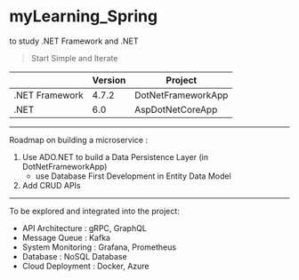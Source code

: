 # myLearning_Spring
to study .NET Framework and .NET
> Start Simple and Iterate

|  | Version | Project |
| ----------- | ----------- | ----------- |
| .NET Framework | 4.7.2 | DotNetFrameworkApp |
| .NET | 6.0 | AspDotNetCoreApp |
---
Roadmap on building a microservice : 
1. Use ADO.NET to build a Data Persistence Layer (in DotNetFrameworkApp)
    - use Database First Development in Entity Data Model
2. Add CRUD APIs
---
 To be explored and integrated into the project:
 - API Architecture : gRPC, GraphQL
 - Message Queue : Kafka
 - System Monitoring : Grafana, Prometheus
 - Database : NoSQL Database
 - Cloud Deployment : Docker, Azure

